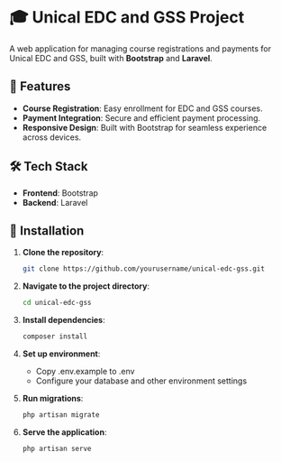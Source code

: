 # 🎓 Unical EDC and GSS Project

A web application for managing course registrations and payments for Unical EDC and GSS, built with **Bootstrap** and **Laravel**.

## 🌟 Features

- **Course Registration**: Easy enrollment for EDC and GSS courses.
- **Payment Integration**: Secure and efficient payment processing.
- **Responsive Design**: Built with Bootstrap for seamless experience across devices.

## 🛠️ Tech Stack

- **Frontend**: Bootstrap
- **Backend**: Laravel

## 🚀 Installation

1. **Clone the repository**:
   ```bash
   git clone https://github.com/yourusername/unical-edc-gss.git


2. **Navigate to the project directory**:
    ```bash
    cd unical-edc-gss

3. **Install dependencies**:
    ```bash
    composer install
   
4. **Set up environment**:
    - Copy .env.example to .env
    - Configure your database and other environment settings

5. **Run migrations**:
    ```bash
    php artisan migrate

6. **Serve the application**:
     ```bash
    php artisan serve
